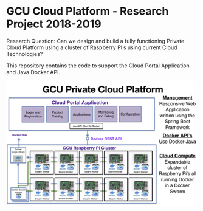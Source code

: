 # GCU Cloud Platform - Research Project 2018-2019

Research Question: Can we design and build a fully functioning Private Cloud Platform using a cluster of Raspberry PI’s using current Cloud Technologies?

This repository contains the code to support the Cloud Portal Application and Java Docker API.

<p align="center">
	<img src="docs/images/block_diagram.png" alt="Cloud High Level Block Diagram"/>
</p>
